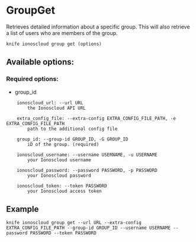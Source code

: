 # GroupGet

Retrieves detailed information about a specific group. This will also retrieve a list of users who are members of the group.

```text
knife ionoscloud group get (options)
```

## Available options:

### Required options:

* group\_id

```text
    ionoscloud_url: --url URL
        the Ionoscloud API URL

    extra_config_file: --extra-config EXTRA_CONFIG_FILE_PATH, -e EXTRA_CONFIG_FILE_PATH
        path to the additional config file

    group_id: --group-id GROUP_ID, -G GROUP_ID
        iD of the group. (required)

    ionoscloud_username: --username USERNAME, -u USERNAME
        your Ionoscloud username

    ionoscloud_password: --password PASSWORD, -p PASSWORD
        your Ionoscloud password

    ionoscloud_token: --token PASSWORD
        your Ionoscloud access token

```
## Example

```text
knife ionoscloud group get --url URL --extra-config EXTRA_CONFIG_FILE_PATH --group-id GROUP_ID --username USERNAME --password PASSWORD --token PASSWORD
```
